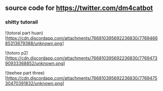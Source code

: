## source code for https://twitter.com/dm4catbot


### shitty tutorail

!(totoral part huan)[https://cdn.discordapp.com/attachments/766810395692236830/776946685313679388/unknown.png]

!(totoro p2)[https://cdn.discordapp.com/attachments/766810395692236830/776947390933368852/unknown.png]

!(teehee part three)[https://cdn.discordapp.com/attachments/766810395692236830/776947530470391832/unknown.png]
